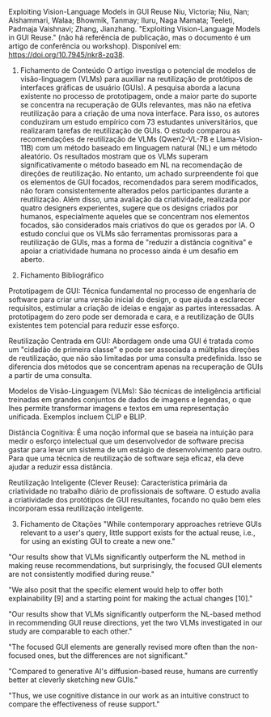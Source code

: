 
Exploiting Vision-Language Models in GUI Reuse
Niu, Victoria; Niu, Nan; Alshammari, Walaa; Bhowmik, Tanmay; Iluru, Naga Mamata; Teeleti, Padmaja Vaishnavi; Zhang, Jianzhang. "Exploiting Vision-Language Models in GUI Reuse." (não há referência de publicação, mas o documento é um artigo de conferência ou workshop). Disponível em: https://doi.org/10.7945/nkr8-zq38.

1. Fichamento de Conteúdo
O artigo investiga o potencial de modelos de visão-linguagem (VLMs) para auxiliar na reutilização de protótipos de interfaces gráficas de usuário (GUIs). A pesquisa aborda a lacuna existente no processo de prototipagem, onde a maior parte do suporte se concentra na recuperação de GUIs relevantes, mas não na efetiva reutilização para a criação de uma nova interface. Para isso, os autores conduziram um estudo empírico com 73 estudantes universitários, que realizaram tarefas de reutilização de GUIs. O estudo comparou as recomendações de reutilização de VLMs (Qwen2-VL-7B e Llama-Vision-11B) com um método baseado em linguagem natural (NL) e um método aleatório. Os resultados mostram que os VLMs superam significativamente o método baseado em NL na recomendação de direções de reutilização. No entanto, um achado surpreendente foi que os elementos de GUI focados, recomendados para serem modificados, não foram consistentemente alterados pelos participantes durante a reutilização. Além disso, uma avaliação da criatividade, realizada por quatro designers experientes, sugere que os designs criados por humanos, especialmente aqueles que se concentram nos elementos focados, são considerados mais criativos do que os gerados por IA. O estudo conclui que os VLMs são ferramentas promissoras para a reutilização de GUIs, mas a forma de "reduzir a distância cognitiva" e apoiar a criatividade humana no processo ainda é um desafio em aberto.





2. Fichamento Bibliográfico

Prototipagem de GUI: Técnica fundamental no processo de engenharia de software para criar uma versão inicial do design, o que ajuda a esclarecer requisitos, estimular a criação de ideias e engajar as partes interessadas. A prototipagem do zero pode ser demorada e cara, e a reutilização de GUIs existentes tem potencial para reduzir esse esforço.





Reutilização Centrada em GUI: Abordagem onde uma GUI é tratada como um "cidadão de primeira classe" e pode ser associada a múltiplas direções de reutilização, que não são limitadas por uma consulta predefinida. Isso se diferencia dos métodos que se concentram apenas na recuperação de GUIs a partir de uma consulta.






Modelos de Visão-Linguagem (VLMs): São técnicas de inteligência artificial treinadas em grandes conjuntos de dados de imagens e legendas, o que lhes permite transformar imagens e textos em uma representação unificada. Exemplos incluem CLIP e BLIP.





Distância Cognitiva: É uma noção informal que se baseia na intuição para medir o esforço intelectual que um desenvolvedor de software precisa gastar para levar um sistema de um estágio de desenvolvimento para outro. Para que uma técnica de reutilização de software seja eficaz, ela deve ajudar a reduzir essa distância.




Reutilização Inteligente (Clever Reuse): Característica primária da criatividade no trabalho diário de profissionais de software. O estudo avalia a criatividade dos protótipos de GUI resultantes, focando no quão bem eles incorporam essa reutilização inteligente.




3. Fichamento de Citações
"While contemporary approaches retrieve GUIs relevant to a user's query, little support exists for the actual reuse, i.e., for using an existing GUI to create a new one." 


"Our results show that VLMs significantly outperform the NL method in making reuse recommendations, but surprisingly, the focused GUI elements are not consistently modified during reuse." 


"We also posit that the specific element would help to offer both explainability [9] and a starting point for making the actual changes [10]." 

"Our results show that VLMs significantly outperform the NL-based method in recommending GUI reuse directions, yet the two VLMs investigated in our study are comparable to each other." 

"The focused GUI elements are generally revised more often than the non-focused ones, but the differences are not significant." 

"Compared to generative AI's diffusion-based reuse, humans are currently better at cleverly sketching new GUIs." 

"Thus, we use cognitive distance in our work as an intuitive construct to compare the effectiveness of reuse support." 
